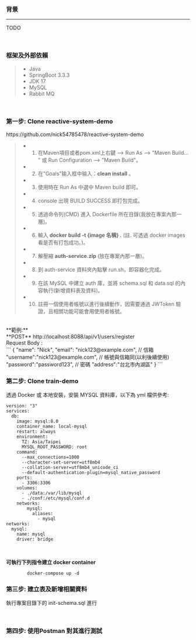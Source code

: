 <h3>背景</h3>
<hr />

TODO


<br/>

<h3>框架及外部依賴</h3>

>* Java
>* SpringBoot 3.3.3
>* JDK 17
>* MySQL
>* Rabbit MQ

<br/>
		     
<h3>第一步: Clone reactive-system-demo </h3>
https://github.com/nick54785478/reactive-system-demo

>* 1. 在Maven項目或者pom.xml上右鍵 -->  Run As --> "Maven Build... " 或 Run Configuration --> "Maven Build"。 <br/>
>* 2. 在"Goals"输入框中输入：**clean install** 。 <br/>
>* 3. 使用時在 Run As 中選中 Maven build 即可。 <br/>
>* 4. console 出現 BUILD SUCCESS 即打包完成。 <br/>
>* 5. 透過命令列(CMD) 進入 Dockerfile 所在目錄(我放在專案內那一層)。 <br/>
>* 6. 輸入 **docker build -t {image 名稱} .**  (註. 可透過 docker images 看是否有打包成功。)。 <br/>
>* 7. 解壓縮 **auth-service.zip** (放在專案內那一層)。 <br/>
>* 8. 到 auth-service 資料夾內點擊 run.sh，即容器化完成。 <br/>
>* 9. 在該 MySQL 中建立 auth 庫，並將 schema.sql 和 data.sql 的內容執行(新增資料表及資料)。 <br/>
>* 10. 註冊一個使用者帳號以進行後續動作，因需要通過 JWToken 驗證，且相關功能可能會用使用者帳號。 <br/>
<br/> 
**範例:**
<br/>
**POST**  http://localhost:8088/api/v1/users/register <br/>
Request Body :
<br/>
 ```
	 {
	    "name": "Nick",
	    "email": "nick123@example.com", // 信箱
	    "username":"nick123@example.com", // 帳號與信箱同(以利後續使用)
	    "password":"password123", // 密碼
	    "address":"台北市內湖區"	
	}
 ```
<br/> 

<h3>第二步: Clone train-demo</h3>

透過 Docker 或 本地安裝，安裝 MYSQL 資料庫，以下為 yml 檔供參考:
```
version: "3"
services:
  db:
    image: mysql:8.0
    container_name: local-mysql
    restart: always
    environment:
      TZ: Asia/Taipei
      MYSQL_ROOT_PASSWORD: root 
    command:
      --max_connections=1000
      --character-set-server=utf8mb4
      --collation-server=utf8mb4_unicode_ci
      --default-authentication-plugin=mysql_native_password
    ports:
      - 3306:3306
    volumes:
      - ./data:/var/lib/mysql
      - ./conf:/etc/mysql/conf.d
    networks:
        mysql:
          aliases:
            - mysql
networks:
  mysql:
    name: mysql
    driver: bridge
```
<br/>


**可執行下列指令建立 docker container**

```
        docker-compose up -d
``` 


<h3>第三步: 建立表及新增相關資料</h3>

執行專案目錄下的 init-schema.sql 進行

<br />


<h3>第四步: 使用Postman 對其進行測試</h3>



